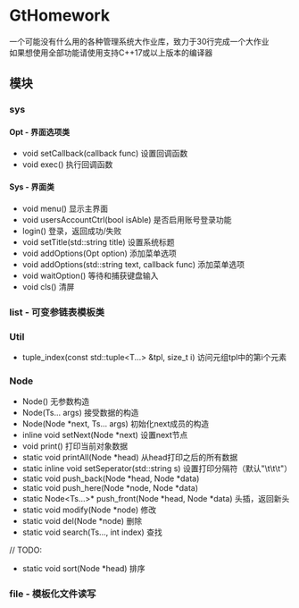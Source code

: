 # GtHomework

一个可能没有什么用的各种管理系统大作业库，致力于30行完成一个大作业   
如果想使用全部功能请使用支持C++17或以上版本的编译器

## 模块

### sys
#### Opt - 界面选项类
+ void setCallback(callback func) 设置回调函数
+ void exec() 执行回调函数
#### Sys - 界面类
+ void menu() 显示主界面
+ void usersAccountCtrl(bool isAble) 是否启用账号登录功能
+ login() 登录，返回成功/失败
+ void setTitle(std::string title) 设置系统标题
+ void addOptions(Opt option) 添加菜单选项
+ void addOptions(std::string text, callback func) 添加菜单选项
+ void waitOption() 等待和捕获键盘输入
+ void cls() 清屏
### list - 可变参链表模板类
### Util
+ tuple_index(const std::tuple<T...> &tpl, size_t i) 访问元组tpl中的第i个元素
### Node
+ Node() 无参数构造
+ Node(Ts... args) 接受数据的构造
+ Node(Node *next, Ts... args) 初始化next成员的构造
+ inline void setNext(Node *next) 设置next节点
+ void print() 打印当前对象数据
+ static void printAll(Node *head) 从head打印之后的所有数据
+ static inline void setSeperator(std::string s) 设置打印分隔符（默认"\t\t\t"）
+ static void push_back(Node *head, Node *data) 
+ static void push_here(Node *node, Node *data) 
+ static Node<Ts...>* push_front(Node *head, Node *data) 头插，返回新头
+ static void modify(Node *node) 修改
+ static void del(Node *node) 删除
+ static void search(Ts..., int index) 查找

// TODO:

+ static void sort(Node *head) 排序



### file - 模板化文件读写
